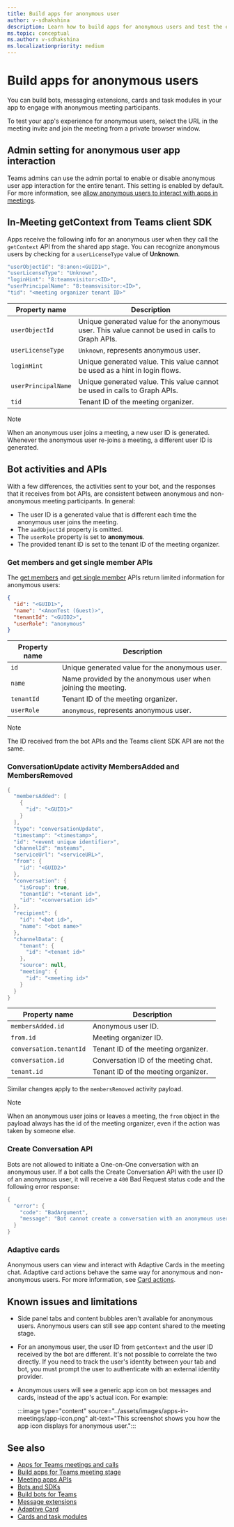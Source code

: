 ```yaml
---
title: Build apps for anonymous user
author: v-sdhakshina
description: Learn how to build apps for anonymous users and test the experience delivered to the anonymous users in meeting apps with all admin settings.
ms.topic: conceptual
ms.author: v-sdhakshina
ms.localizationpriority: medium
---
```


# Build apps for anonymous users

You can build bots, messaging extensions, cards and task modules in your app to engage with anonymous meeting participants.

To test your app's experience for anonymous users, select the URL in the meeting invite and join the meeting from a private browser window.

## Admin setting for anonymous user app interaction

Teams admins can use the admin portal to enable or disable anonymous user app interaction for the entire tenant. This setting is enabled by default. For more information, see [allow anonymous users to interact with apps in meetings](/microsoftteams/meeting-settings-in-teams).

## In-Meeting getContext from Teams client SDK

Apps receive the following info for an anonymous user when they call the `getContext` API from the shared app stage. You can recognize anonymous users by checking for a `userLicenseType` value of **Unknown**.

```csharp
"userObjectId": "8:anon:<GUID1>",
"userLicenseType": "Unknown",
"loginHint": "8:teamsvisitor:<ID>",
"userPrincipalName": "8:teamsvisitor:<ID>",
"tid": "<meeting organizer tenant ID>"
```

| **Property name** | **Description** |
| --- | --- |
| `userObjectId` | Unique generated value for the anonymous user. This value cannot be used in calls to Graph APIs. |
| `userLicenseType` | `Unknown`, represents anonymous user. |
| `loginHint` | Unique generated value. This value cannot be used as a hint in login flows. |
| `userPrincipalName` | Unique generated value. This value cannot be used in calls to Graph APIs. |
| `tid` | Tenant ID of the meeting organizer. |

> [!NOTE]
> When an anonymous user joins a meeting, a new user ID is generated. Whenever the anonymous user re-joins a meeting, a different user ID is generated.

## Bot activities and APIs

With a few differences, the activities sent to your bot, and the responses that it receives from bot APIs, are consistent between anonymous and non-anonymous meeting participants. In general:

* The user ID is a generated value that is different each time the anonymous user joins the meeting.
* The `aadObjectId` property is omitted.
* The `userRole` property is set to **anonymous**.
* The provided tenant ID is set to the tenant ID of the meeting organizer.

### Get members and get single member APIs

The [get members](/microsoftteams/platform/bots/how-to/get-teams-context#fetch-the-roster-or-user-profile) and [get single member](/microsoftteams/platform/bots/how-to/get-teams-context#get-single-member-details) APIs return limited information for anonymous users:

```json
{ 
  "id": "<GUID1>", 
  "name": "<AnonTest (Guest)>",  
  "tenantId": "<GUID2>", 
  "userRole": "anonymous" 
} 
```

| **Property name** | **Description** |
| --- | --- |
| `id` | Unique generated value for the anonymous user. |
| `name` | Name provided by the anonymous user when joining the meeting. |
| `tenantId` | Tenant ID of the meeting organizer. |
| `userRole` | `anonymous`, represents anonymous user. |

> [!NOTE]
> The ID received from the bot APIs and the Teams client SDK API are not the same.

### ConversationUpdate activity MembersAdded and MembersRemoved

```csharp
{ 
  "membersAdded": [ 
    { 
      "id": "<GUID1>" 
    } 
  ], 
  "type": "conversationUpdate", 
  "timestamp": "<timestamp>", 
  "id": "<event unique identifier>", 
  "channelId": "msteams", 
  "serviceUrl": "<serviceURL>", 
  "from": { 
    "id": "<GUID2>" 
  }, 
  "conversation": { 
    "isGroup": true, 
    "tenantId": "<tenant id>", 
    "id": "<conversation id>" 
  }, 
  "recipient": { 
    "id": "<bot id>", 
    "name": "<bot name>" 
  }, 
  "channelData": { 
    "tenant": { 
      "id": "<tenant id>" 
    }, 
    "source": null, 
    "meeting": { 
      "id": "<meeting id>" 
    } 
  } 
} 
```

| **Property name** | **Description** |
| --- | --- |
| `membersAdded.id` | Anonymous user ID. |
| `from.id` | Meeting organizer ID. |
| `conversation.tenantId` | Tenant ID of the meeting organizer. |
| `conversation.id` | Conversation ID of the meeting chat. |
| `tenant.id` | Tenant ID of the meeting organizer. |

Similar changes apply to the `membersRemoved` activity payload.

> [!NOTE]
>
> When an anonymous user joins or leaves a meeting, the `from` object in the payload always has the id of the meeting organizer, even if the action was taken by someone else.

### Create Conversation API

Bots are not allowed to initiate a One-on-One conversation with an anonymous user. If a bot calls the Create Conversation API with the user ID of an anonymous user, it will receive a `400` Bad Request status code and the following error response:

```csharp
{ 
  "error": {
    "code": "BadArgument",
    "message": "Bot cannot create a conversation with an anonymous user"
  }
} 
```

### Adaptive cards

Anonymous users can view and interact with Adaptive Cards in the meeting chat. Adaptive card actions behave the same way for anonymous and non-anonymous users. For more information, see [Card actions](/microsoftteams/platform/task-modules-and-cards/cards/cards-actions?tabs=json).

## Known issues and limitations

* Side panel tabs and content bubbles aren't available for anonymous users. Anonymous users can still see app content shared to the meeting stage.

* For an anonymous user, the user ID from `getContext` and the user ID received by the bot are different. It's not possible to correlate the two directly. If you need to track the user's identity between your tab and bot, you must prompt the user to authenticate with an external identity provider.

* Anonymous users will see a generic app icon on bot messages and cards, instead of the app's actual icon. For example:

    :::image type="content" source="../assets/images/apps-in-meetings/app-icon.png" alt-text="This screenshot shows you how the app icon displays for anonymous user.":::

## See also

* [Apps for Teams meetings and calls](teams-apps-in-meetings.md)
* [Build apps for Teams meeting stage](build-apps-for-teams-meeting-stage.md)
* [Meeting apps APIs](meeting-apps-apis.md)
* [Bots and SDKs](../bots/bot-features.md)
* [Build bots for Teams](../bots/what-are-bots.md)
* [Message extensions](../messaging-extensions/what-are-messaging-extensions.md)
* [Adaptive Card](../task-modules-and-cards/cards/cards-reference.md#adaptive-card)
* [Cards and task modules](../task-modules-and-cards/cards-and-task-modules.md)
